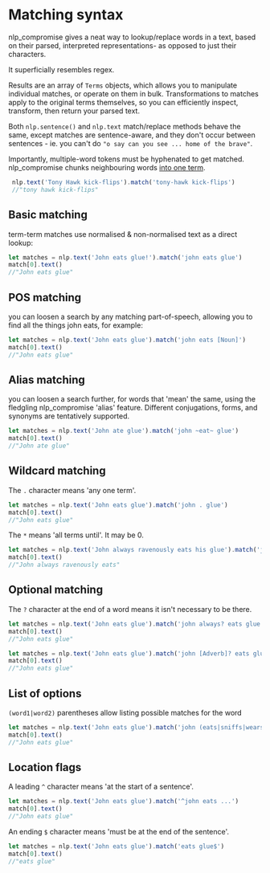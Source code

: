 # Matching syntax

nlp_compromise gives a neat way to lookup/replace words in a text, based on their parsed, interpreted representations- as opposed to just their characters.

It superficially resembles regex.

Results are an array of `Terms` objects, which allows you to manipulate individual matches, or operate on them in bulk. Transformations to matches apply to the original terms themselves, so you can efficiently inspect, transform, then return your parsed text.

Both `nlp.sentence()` and `nlp.text` match/replace methods behave the same, except matches are sentence-aware, and they don't occur between sentences - ie. you can't do `"o say can you see ... home of the brave"`.

Importantly, multiple-word tokens must be hyphenated to get matched. nlp_compromise chunks neighbouring words [into one term]("./justification#Tokenization").
```javascript
 nlp.text('Tony Hawk kick-flips').match('tony-hawk kick-flips')
 //"tony hawk kick-flips"
```

## Basic matching
term-term matches use normalised & non-normalised text as a direct lookup:
```javascript
let matches = nlp.text('John eats glue!').match('john eats glue')
match[0].text()
//"John eats glue"
```

## POS matching
you can loosen a search by any matching part-of-speech, allowing you to find all the things john eats, for example:
```javascript
let matches = nlp.text('John eats glue').match('john eats [Noun]')
match[0].text()
//"John eats glue"
```

## Alias matching
you can loosen a search further, for words that 'mean' the same, using the fledgling nlp_compromise 'alias' feature. Different conjugations, forms, and synonyms are tentatively supported.
```javascript
let matches = nlp.text('John ate glue').match('john ~eat~ glue')
match[0].text()
//"John ate glue"
```

## Wildcard matching
The `.` character means 'any one term'.
```javascript
let matches = nlp.text('John eats glue').match('john . glue')
match[0].text()
//"John eats glue"
```
The `*` means 'all terms until'. It may be 0.
```javascript
let matches = nlp.text('John always ravenously eats his glue').match('john * eats')
match[0].text()
//"John always ravenously eats"
```

## Optional matching
The `?` character at the end of a word means it isn't necessary to be there.
```javascript
let matches = nlp.text('John eats glue').match('john always? eats glue')
match[0].text()
//"John eats glue"

let matches = nlp.text('John eats glue').match('john [Adverb]? eats glue')
match[0].text()
//"John eats glue"
```

## List of options
`(word1|word2)` parentheses allow listing possible matches for the word
```javascript
let matches = nlp.text('John eats glue').match('john (eats|sniffs|wears) .')
match[0].text()
//"John eats glue"
```

## Location flags
A leading `^` character means 'at the start of a sentence'.
```javascript
let matches = nlp.text('John eats glue').match('^john eats ...')
match[0].text()
//"John eats glue"
```

An ending `$` character means 'must be at the end of the sentence'.
```javascript
let matches = nlp.text('John eats glue').match('eats glue$')
match[0].text()
//"eats glue"
```

